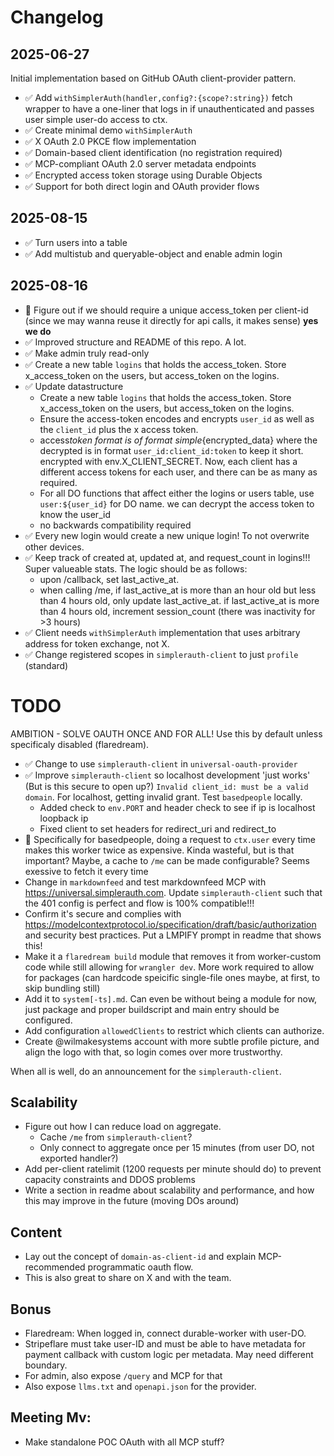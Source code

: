 # Changelog

## 2025-06-27

Initial implementation based on GitHub OAuth client-provider pattern.

- ✅ Add `withSimplerAuth(handler,config?:{scope?:string})` fetch wrapper to have a one-liner that logs in if unauthenticated and passes user simple user-do access to ctx.
- ✅ Create minimal demo `withSimplerAuth`
- ✅ X OAuth 2.0 PKCE flow implementation
- ✅ Domain-based client identification (no registration required)
- ✅ MCP-compliant OAuth 2.0 server metadata endpoints
- ✅ Encrypted access token storage using Durable Objects
- ✅ Support for both direct login and OAuth provider flows

## 2025-08-15

- ✅ Turn users into a table
- ✅ Add multistub and queryable-object and enable admin login

## 2025-08-16

- 🤔 Figure out if we should require a unique access_token per client-id (since we may wanna reuse it directly for api calls, it makes sense) **yes we do**
- ✅ Improved structure and README of this repo. A lot.
- ✅ Make admin truly read-only
- ✅ Create a new table `logins` that holds the access_token. Store x_access_token on the users, but access_token on the logins.
- ✅ Update datastructure
  - Create a new table `logins` that holds the access_token. Store x_access_token on the users, but access_token on the logins.
  - Ensure the access-token encodes and encrypts `user_id` as well as the `client_id` plus the x access token.
  - access*token format is of format simple*{encrypted_data} where the decrypted is in format `user_id:client_id:token` to keep it short. encrypted with env.X_CLIENT_SECRET. Now, each client has a different access tokens for each user, and there can be as many as required.
  - For all DO functions that affect either the logins or users table, use `user:${user_id}` for DO name. we can decrypt the access token to know the user_id
  - no backwards compatibility required
- ✅ Every new login would create a new unique login! To not overwrite other devices.
- ✅ Keep track of created at, updated at, and request_count in logins!!! Super valueable stats. The logic should be as follows:
  - upon /callback, set last_active_at.
  - when calling /me, if last_active_at is more than an hour old but less than 4 hours old, only update last_active_at. if last_active_at is more than 4 hours old, increment session_count (there was inactivity for >3 hours)
- ✅ Client needs `withSimplerAuth` implementation that uses arbitrary address for token exchange, not X.
- ✅ Change registered scopes in `simplerauth-client` to just `profile` (standard)

# TODO

AMBITION - SOLVE OAUTH ONCE AND FOR ALL! Use this by default unless specificaly disabled (flaredream).

- ✅ Change to use `simplerauth-client` in `universal-oauth-provider`
- ✅ Improve `simplerauth-client` so localhost development 'just works' (But is this secure to open up?) `Invalid client_id: must be a valid domain`. For localhost, getting invalid grant. Test `basedpeople` locally.
  - Added check to `env.PORT` and header check to see if ip is localhost loopback ip
  - Fixed client to set headers for redirect_uri and redirect_to
- 🤔 Specifically for basedpeople, doing a request to `ctx.user` every time makes this worker twice as expensive. Kinda wasteful, but is that important? Maybe, a cache to `/me` can be made configurable? Seems exessive to fetch it every time
- Change in `markdownfeed` and test markdownfeed MCP with https://universal.simplerauth.com. Update `simplerauth-client` such that the 401 config is perfect and flow is 100% compatible!!!
- Confirm it's secure and complies with https://modelcontextprotocol.io/specification/draft/basic/authorization and security best practices. Put a LMPIFY prompt in readme that shows this!
- Make it a `flaredream build` module that removes it from worker-custom code while still allowing for `wrangler dev`. More work required to allow for packages (can hardcode speicific single-file ones maybe, at first, to skip bundling still)
- Add it to `system[-ts].md`. Can even be without being a module for now, just package and proper buildscript and main entry should be configured.
- Add configuration `allowedClients` to restrict which clients can authorize.
- Create @wilmakesystems account with more subtle profile picture, and align the logo with that, so login comes over more trustworthy.

When all is well, do an announcement for the `simplerauth-client`.

## Scalability

- Figure out how I can reduce load on aggregate.
  - Cache `/me` from `simplerauth-client`?
  - Only connect to aggregate once per 15 minutes (from user DO, not exported handler?)
- Add per-client ratelimit (1200 requests per minute should do) to prevent capacity constraints and DDOS problems
- Write a section in readme about scalability and performance, and how this may improve in the future (moving DOs around)

## Content

- Lay out the concept of `domain-as-client-id` and explain MCP-recommended programmatic oauth flow.
- This is also great to share on X and with the team.

## Bonus

- Flaredream: When logged in, connect durable-worker with user-DO.
- Stripeflare must take user-ID and must be able to have metadata for payment callback with custom logic per metadata. May need different boundary.
- For admin, also expose `/query` and MCP for that
- Also expose `llms.txt` and `openapi.json` for the provider.

## Meeting Mv:

- Make standalone POC OAuth with all MCP stuff?
